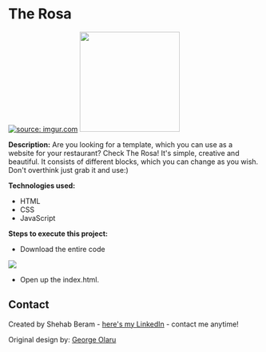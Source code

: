 # The Rosa
<a href="https://imgur.com/je6rB8b"><img src="https://i.imgur.com/je6rB8b.gif" title="source: imgur.com" /></a>
<img src="https://i.imgur.com/je6rB8b.gif" width="200px">


**Description:**
Are you looking for a template, which you can use as a website for your restaurant? Check The Rosa! It's simple, creative and beautiful. It consists of different blocks, which you can change as you wish. Don't overthink just grab it and use:)

**Technologies used:**
 - HTML
 - CSS
 - JavaScript
 
 **Steps to execute this project:**
 - Download the entire code
 
![](https://i.imgur.com/mzqjgS4.png)
 - Open up the index.html.
 
## Contact
Created by Shehab Beram - [here's my LinkedIn](https://www.linkedin.com/in/shehab-beram/) - contact me anytime!

Original design by: [George Olaru](https://dribbble.com/geolaru)

